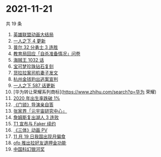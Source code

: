 # 2021-11-21

共 19 条

<!-- BEGIN ZHIHUSEARCH -->
<!-- 最后更新时间 Sun Nov 21 2021 05:07:21 GMT+0800 (China Standard Time) -->
1. [英雄联盟动画大结局](https://www.zhihu.com/search?q=英雄联盟双城之战)
1. [一人之下 4 更新](https://www.zhihu.com/search?q=一人之下4)
1. [普尔 32 分勇士 3 连胜](https://www.zhihu.com/search?q=勇士)
1. [教育局回应「自杀准备情况」问卷](https://www.zhihu.com/search?q=自杀问卷)
1. [海贼王 1032 话](https://www.zhihu.com/search?q=海贼王)
1. [宝可梦珍珠钻石复刻](https://www.zhihu.com/search?q=宝可梦)
1. [货拉拉案司机妻子发文](https://www.zhihu.com/search?q=货拉拉案)
1. [杭州金钱豹出逃案宣判](https://www.zhihu.com/search?q=金钱豹出逃)
1. [一人之下 587 话更新](https://www.zhihu.com/search?q=一人之下)
1. [华为转让荣耀系列商标](https://www.zhihu.com/search?q=华为 荣耀)
1. [2020 年出生率跌破 1%](https://www.zhihu.com/search?q=出生率)
1. [《门锁》导演亲自答](https://www.zhihu.com/search?q=门锁)
1. [张家界「元宇宙研究中心」](https://www.zhihu.com/search?q=元宇宙)
1. [詹姆斯复出湖人 3 连败](https://www.zhihu.com/search?q=湖人)
1. [T1 宣布与 Faker 续约](https://www.zhihu.com/search?q=faker)
1. [《三体》动画 PV](https://www.zhihu.com/search?q=三体)
1. [11 月 19 日我国出现月偏食](https://www.zhihu.com/search?q=月偏食)
1. [ofo 推出拉好友退押金功能](https://www.zhihu.com/search?q=ofo退押金)
1. [中国科幻银河奖](https://www.zhihu.com/search?q=银河奖)
<!-- END ZHIHUSEARCH -->
